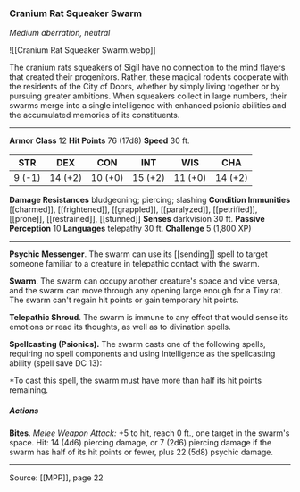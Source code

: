 ### Cranium Rat Squeaker Swarm
_Medium aberration, neutral_

![[Cranium Rat Squeaker Swarm.webp]]

The cranium rats squeakers of Sigil have no connection to the mind flayers that created their progenitors. Rather, these magical rodents cooperate with the residents of the City of Doors, whether by simply living together or by pursuing greater ambitions. When squeakers collect in large numbers, their swarms merge into a single intelligence with enhanced psionic abilities and the accumulated memories of its constituents.




---

**Armor Class** 12
**Hit Points** 76 (17d8)
**Speed** 30 ft.

| STR     | DEX     | CON     | INT     | WIS     | CHA     |
|---------|---------|---------|---------|---------|---------|
| 9 (-1) | 14 (+2) | 10 (+0) | 15 (+2) | 11 (+0) | 14 (+2) |

**Damage Resistances** bludgeoning; piercing; slashing
**Condition Immunities** [[charmed]], [[frightened]], [[grappled]], [[paralyzed]], [[petrified]], [[prone]], [[restrained]], [[stunned]]
**Senses** darkvision 30 ft.
**Passive Perception** 10
**Languages** telepathy 30 ft.
**Challenge** 5 (1,800 XP)

---

**Psychic Messenger**. The swarm can use its [[sending]] spell to target someone familiar to a creature in telepathic contact with the swarm.

**Swarm**. The swarm can occupy another creature's space and vice versa, and the swarm can move through any opening large enough for a Tiny rat. The swarm can't regain hit points or gain temporary hit points.

**Telepathic Shroud**. The swarm is immune to any effect that would sense its emotions or read its thoughts, as well as to divination spells.

**Spellcasting (Psionics).** The swarm casts one of the following spells, requiring no spell components and using Intelligence as the spellcasting ability (spell save DC 13):

*To cast this spell, the swarm must have more than half its hit points remaining.

##### Actions
**Bites**. _Melee Weapon Attack:_ +5 to hit, reach 0 ft., one target in the swarm's space. Hit: 14 (4d6) piercing damage, or 7 (2d6) piercing damage if the swarm has half of its hit points or fewer, plus 22 (5d8) psychic damage.


---

Source: [[MPP]], page 22